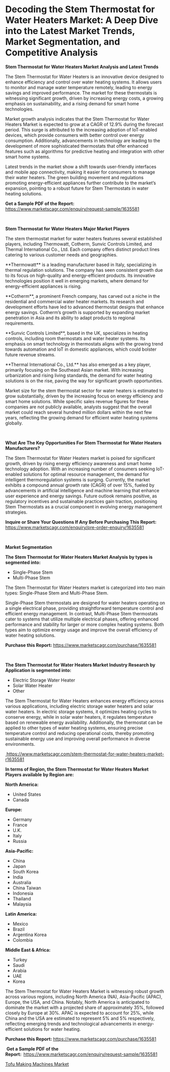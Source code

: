 <p><h1>Decoding the Stem Thermostat for Water Heaters Market: A Deep Dive into the Latest Market Trends, Market Segmentation, and Competitive Analysis</h1></p><p><strong>Stem Thermostat for Water Heaters Market Analysis and Latest Trends</strong></p>
<p><p>The Stem Thermostat for Water Heaters is an innovative device designed to enhance efficiency and control over water heating systems. It allows users to monitor and manage water temperature remotely, leading to energy savings and improved performance. The market for these thermostats is witnessing significant growth, driven by increasing energy costs, a growing emphasis on sustainability, and a rising demand for smart home technologies.</p><p>Market growth analysis indicates that the Stem Thermostat for Water Heaters Market is expected to grow at a CAGR of 12.9% during the forecast period. This surge is attributed to the increasing adoption of IoT-enabled devices, which provide consumers with better control over energy consumption. Additionally, advancements in technology are leading to the development of more sophisticated thermostats that offer enhanced features such as algorithms for predictive heating and integration with other smart home systems.</p><p>Latest trends in the market show a shift towards user-friendly interfaces and mobile app connectivity, making it easier for consumers to manage their water heaters. The green building movement and regulations promoting energy-efficient appliances further contribute to the market’s expansion, pointing to a robust future for Stem Thermostats in water heating solutions.</p></p>
<p><strong>Get a Sample PDF of the Report:&nbsp;</strong> <a href="https://www.marketscagr.com/enquiry/request-sample/1635581?utm_campaign=2113&utm_medium=2&utm_source=Github&utm_content=ia&utm_term=16022025&utm_id=stem-thermostat-for-water-heaters">https://www.marketscagr.com/enquiry/request-sample/1635581</a></p>
<p>&nbsp;</p>
<p><strong>Stem Thermostat for Water Heaters Major Market Players</strong></p>
<p><p>The stem thermostat market for water heaters features several established players, including Thermowatt, Cotherm, Sunvic Controls Limited, and Thermal International Co., Ltd. Each company offers distinct product lines catering to various customer needs and geographies.</p><p>**Thermowatt** is a leading manufacturer based in Italy, specializing in thermal regulation solutions. The company has seen consistent growth due to its focus on high-quality and energy-efficient products. Its innovative technologies position it well in emerging markets, where demand for energy-efficient appliances is rising.</p><p>**Cotherm**, a prominent French company, has carved out a niche in the residential and commercial water heater markets. Its research and development efforts have led to advanced thermostat designs that enhance energy savings. Cotherm’s growth is supported by expanding market penetration in Asia and its ability to adapt products to regional requirements.</p><p>**Sunvic Controls Limited**, based in the UK, specializes in heating controls, including room thermostats and water heater systems. Its emphasis on smart technology in thermostats aligns with the growing trend towards automation and IoT in domestic appliances, which could bolster future revenue streams.</p><p>**Thermal International Co., Ltd.** has also emerged as a key player, primarily focusing on the Southeast Asian market. With increasing urbanization and rising living standards, the demand for water heating solutions is on the rise, paving the way for significant growth opportunities.</p><p>Market size for the stem thermostat sector for water heaters is estimated to grow substantially, driven by the increasing focus on energy efficiency and smart home solutions. While specific sales revenue figures for these companies are not publicly available, analysts suggest that the overall market could reach several hundred million dollars within the next few years, reflecting the growing demand for efficient water heating systems globally.</p></p>
<p>&nbsp;</p>
<p><strong>What Are The Key Opportunities For Stem Thermostat for Water Heaters Manufacturers?</strong></p>
<p><p>The Stem Thermostat for Water Heaters market is poised for significant growth, driven by rising energy efficiency awareness and smart home technology adoption. With an increasing number of consumers seeking IoT-enabled solutions for optimal resource management, the demand for intelligent thermoregulation systems is surging. Currently, the market exhibits a compound annual growth rate (CAGR) of over 15%, fueled by advancements in artificial intelligence and machine learning that enhance user experience and energy savings. Future outlook remains positive, as regulatory incentives and sustainable practices gain traction, positioning Stem Thermostats as a crucial component in evolving energy management strategies.</p></p>
<p><strong>Inquire or Share Your Questions If Any Before Purchasing This Report:</strong> <a href="https://www.marketscagr.com/enquiry/pre-order-enquiry/1635581?utm_campaign=2113&utm_medium=2&utm_source=Github&utm_content=ia&utm_term=16022025&utm_id=stem-thermostat-for-water-heaters">https://www.marketscagr.com/enquiry/pre-order-enquiry/1635581</a></p>
<p>&nbsp;</p>
<p><strong>Market Segmentation</strong></p>
<p><strong>The Stem Thermostat for Water Heaters Market Analysis by types is segmented into:</strong></p>
<p><ul><li>Single-Phase Stem</li><li>Multi-Phase Stem</li></ul></p>
<p><p>The Stem Thermostat for Water Heaters market is categorized into two main types: Single-Phase Stem and Multi-Phase Stem. </p><p>Single-Phase Stem thermostats are designed for water heaters operating on a single electrical phase, providing straightforward temperature control and efficient energy management. In contrast, Multi-Phase Stem thermostats cater to systems that utilize multiple electrical phases, offering enhanced performance and stability for larger or more complex heating systems. Both types aim to optimize energy usage and improve the overall efficiency of water heating solutions.</p></p>
<p><strong>Purchase this Report:&nbsp;</strong><a href="https://www.marketscagr.com/purchase/1635581?utm_campaign=2113&utm_medium=2&utm_source=Github&utm_content=ia&utm_term=16022025&utm_id=stem-thermostat-for-water-heaters">https://www.marketscagr.com/purchase/1635581</a></p>
<p>&nbsp;</p>
<p><strong>The Stem Thermostat for Water Heaters Market Industry Research by Application is segmented into:</strong></p>
<p><ul><li>Electric Storage Water Heater</li><li>Solar Water Heater</li><li>Other</li></ul></p>
<p><p>The Stem Thermostat for Water Heaters enhances energy efficiency across various applications, including electric storage water heaters and solar water heaters. In electric storage systems, it optimizes heating cycles to conserve energy, while in solar water heaters, it regulates temperature based on renewable energy availability. Additionally, the thermostat can be applied to other types of water heating systems, ensuring precise temperature control and reducing operational costs, thereby promoting sustainable energy use and improving overall performance in diverse environments.</p></p>
<p><a href="https://www.marketscagr.com/stem-thermostat-for-water-heaters-market-r1635581?utm_campaign=2113&utm_medium=2&utm_source=Github&utm_content=ia&utm_term=16022025&utm_id=stem-thermostat-for-water-heaters">&nbsp;https://www.marketscagr.com/stem-thermostat-for-water-heaters-market-r1635581</a></p>
<p><strong>In terms of Region, the Stem Thermostat for Water Heaters Market Players available by Region are:</strong></p>
<p>
    <p> <strong> North America: </strong>
        <ul>
            <li>United States</li>
            <li>Canada</li>
        </ul>
        </p> 
    <p> <strong> Europe: </strong>
        <ul>
            <li>Germany</li>
            <li>France</li>
            <li>U.K.</li>
            <li>Italy</li>
            <li>Russia</li>
        </ul>
        </p> 
    <p> <strong> Asia-Pacific: </strong>
        <ul>
            <li>China</li>
            <li>Japan</li>
            <li>South Korea</li>
            <li>India</li>
            <li>Australia</li>
            <li>China Taiwan</li>
            <li>Indonesia</li>
            <li>Thailand</li>
            <li>Malaysia</li>
        </ul>
        </p> 
    <p> <strong> Latin America: </strong>
        <ul>
            <li>Mexico</li>
            <li>Brazil</li>
            <li>Argentina Korea</li>
            <li>Colombia</li>
        </ul>
        </p> 
    <p> <strong> Middle East & Africa: </strong>
        <ul>
            <li>Turkey</li>
            <li>Saudi</li>
            <li>Arabia</li>
            <li>UAE</li>
            <li>Korea</li>
        </ul>
    </p>
    </p>
<p><p>The Stem Thermostat for Water Heaters Market is witnessing robust growth across various regions, including North America (NA), Asia-Pacific (APAC), Europe, the USA, and China. Notably, North America is anticipated to dominate the market with a projected share of approximately 35%, followed closely by Europe at 30%. APAC is expected to account for 25%, while China and the USA are estimated to represent 5% and 5% respectively, reflecting emerging trends and technological advancements in energy-efficient solutions for water heating.</p></p>
<p><strong>Purchase this Report: </strong><a href="https://www.marketscagr.com/purchase/1635581?utm_campaign=2113&utm_medium=2&utm_source=Github&utm_content=ia&utm_term=16022025&utm_id=stem-thermostat-for-water-heaters">https://www.marketscagr.com/purchase/1635581</a></p>
<p>&nbsp;<strong>Get a Sample PDF of the Report:&nbsp;&nbsp;</strong><a href="https://www.marketscagr.com/enquiry/request-sample/1635581?utm_campaign=2113&utm_medium=2&utm_source=Github&utm_content=ia&utm_term=16022025&utm_id=stem-thermostat-for-water-heaters">https://www.marketscagr.com/enquiry/request-sample/1635581</a></p>
<p><strong></strong></p>
<p><p><a href="https://github.com/tona7vba/Market-Research-Report-List-1/blob/main/tofu-making-machines-market.md?utm_campaign=2113&utm_medium=2&utm_source=Github&utm_content=ia&utm_term=16022025&utm_id=stem-thermostat-for-water-heaters">Tofu Making Machines Market</a></p></p>